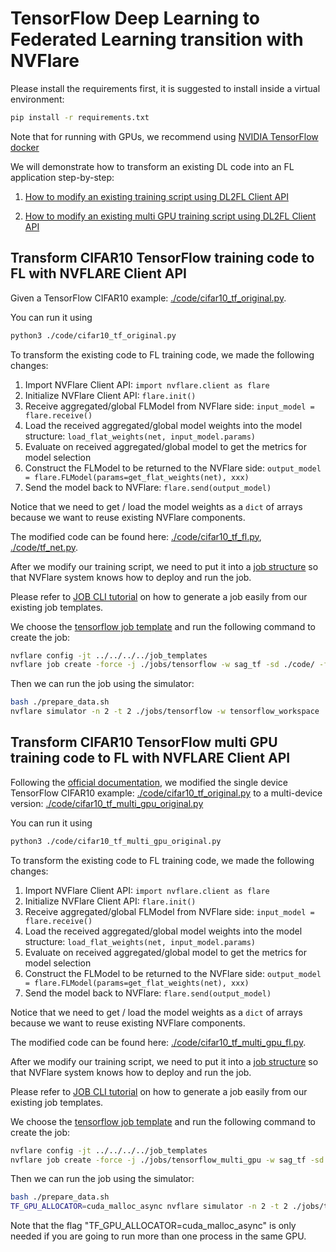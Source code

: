 # TensorFlow Deep Learning to Federated Learning transition with NVFlare

Please install the requirements first, it is suggested to install inside a virtual environment:

```bash
pip install -r requirements.txt
```

Note that for running with GPUs, we recommend using [NVIDIA TensorFlow docker](https://catalog.ngc.nvidia.com/orgs/nvidia/containers/tensorflow)

We will demonstrate how to transform an existing DL code into an FL application step-by-step:

1. [How to modify an existing training script using DL2FL Client API](#transform-cifar10-tensorflow-training-code-to-fl-with-nvflare-client-api)

2. [How to modify an existing multi GPU training script using DL2FL Client API](#transform-cifar10-tensorflow-multi-gpu-training-code-to-fl-with-nvflare-client-api)

## Transform CIFAR10 TensorFlow training code to FL with NVFLARE Client API

Given a TensorFlow CIFAR10 example: [./code/cifar10_tf_original.py](./code/cifar10_tf_original.py).

You can run it using

```bash
python3 ./code/cifar10_tf_original.py
```

To transform the existing code to FL training code, we made the following changes:

1. Import NVFlare Client API: ```import nvflare.client as flare```
2. Initialize NVFlare Client API: ```flare.init()```
3. Receive aggregated/global FLModel from NVFlare side: ```input_model = flare.receive()```
4. Load the received aggregated/global model weights into the model structure: ```load_flat_weights(net, input_model.params)```
5. Evaluate on received aggregated/global model to get the metrics for model selection
6. Construct the FLModel to be returned to the NVFlare side: ```output_model = flare.FLModel(params=get_flat_weights(net), xxx)```
7. Send the model back to NVFlare: ```flare.send(output_model)```

Notice that we need to get / load the model weights as a ``dict`` of arrays because we want to reuse existing NVFlare components.

The modified code can be found here: [./code/cifar10_tf_fl.py](./code/cifar10_tf_fl.py), [./code/tf_net.py](./code/tf_net.py).

After we modify our training script, we need to put it into a [job structure](https://nvflare.readthedocs.io/en/latest/real_world_fl/job.html) so that NVFlare system knows how to deploy and run the job.

Please refer to [JOB CLI tutorial](../../../tutorials/job_cli.ipynb) on how to generate a job easily from our existing job templates.


We choose the [tensorflow job template](../../../../job_templates/sag_tf/) and run the following command to create the job:

```bash
nvflare config -jt ../../../../job_templates
nvflare job create -force -j ./jobs/tensorflow -w sag_tf -sd ./code/ -f config_fed_client.conf app_script=cifar10_tf_fl.py
```

Then we can run the job using the simulator:

```bash
bash ./prepare_data.sh
nvflare simulator -n 2 -t 2 ./jobs/tensorflow -w tensorflow_workspace
```


## Transform CIFAR10 TensorFlow multi GPU training code to FL with NVFLARE Client API

Following the [official documentation](https://www.tensorflow.org/guide/keras/distributed_training#single-host_multi-device_synchronous_training), we modified the single 
device TensorFlow CIFAR10 example: [./code/cifar10_tf_original.py](./code/cifar10_tf_original.py) to
a multi-device version: [./code/cifar10_tf_multi_gpu_original.py](./code/cifar10_tf_multi_gpu_original.py)

You can run it using

```bash
python3 ./code/cifar10_tf_multi_gpu_original.py
```

To transform the existing code to FL training code, we made the following changes:

1. Import NVFlare Client API: ```import nvflare.client as flare```
2. Initialize NVFlare Client API: ```flare.init()```
3. Receive aggregated/global FLModel from NVFlare side: ```input_model = flare.receive()```
4. Load the received aggregated/global model weights into the model structure: ```load_flat_weights(net, input_model.params)```
5. Evaluate on received aggregated/global model to get the metrics for model selection
6. Construct the FLModel to be returned to the NVFlare side: ```output_model = flare.FLModel(params=get_flat_weights(net), xxx)```
7. Send the model back to NVFlare: ```flare.send(output_model)```

Notice that we need to get / load the model weights as a ``dict`` of arrays because we want to reuse existing NVFlare components.

The modified code can be found here: [./code/cifar10_tf_multi_gpu_fl.py](./code/cifar10_tf_multi_gpu_fl.py).

After we modify our training script, we need to put it into a [job structure](https://nvflare.readthedocs.io/en/latest/real_world_fl/job.html) so that NVFlare system knows how to deploy and run the job.

Please refer to [JOB CLI tutorial](../../../tutorials/job_cli.ipynb) on how to generate a job easily from our existing job templates.


We choose the [tensorflow job template](../../../../job_templates/sag_tf/) and run the following command to create the job:

```bash
nvflare config -jt ../../../../job_templates
nvflare job create -force -j ./jobs/tensorflow_multi_gpu -w sag_tf -sd ./code/ -f config_fed_client.conf app_script=cifar10_tf_multi_gpu_fl.py
```

Then we can run the job using the simulator:

```bash
bash ./prepare_data.sh
TF_GPU_ALLOCATOR=cuda_malloc_async nvflare simulator -n 2 -t 2 ./jobs/tensorflow_multi_gpu -w tensorflow_multi_gpu_workspace
```

Note that the flag "TF_GPU_ALLOCATOR=cuda_malloc_async" is only needed if you are going to run more than one process in the same GPU.

